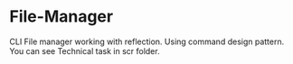 # File-Manager
CLI File manager working with reflection. Using command design pattern.
You can see Technical task in scr folder.
